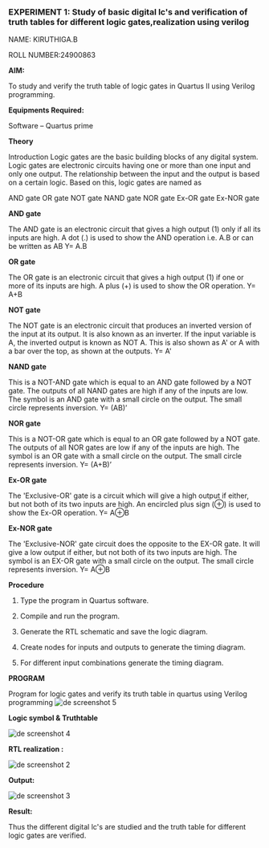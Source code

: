 ###  EXPERIMENT 1: Study of basic digital lc's and verification of truth tables for different logic gates,realization using verilog

NAME: KIRUTHIGA.B

ROLL NUMBER:24900863

**AIM:** 

To study and verify the truth table of logic gates in Quartus II using Verilog programming.


**Equipments Required:**


Software – Quartus prime 


**Theory**


Introduction Logic gates are the basic building blocks of any digital system. Logic gates are electronic circuits having one or more than one input and only one output. The relationship between the input and the output is based on a certain logic. Based on this, logic gates are named as

AND gate OR gate NOT gate NAND gate NOR gate Ex-OR gate Ex-NOR gate


**AND gate**

The AND gate is an electronic circuit that gives a high output (1) only if all its inputs are high. A dot (.) is used to show the AND operation i.e. A.B or can be written as AB
Y= A.B


**OR gate** 

The OR gate is an electronic circuit that gives a high output (1) if one or more of its inputs are high. A plus (+) is used to show the OR operation.
Y= A+B


**NOT gate**

The NOT gate is an electronic circuit that produces an inverted version of the input at its output. It is also known as an inverter. If the input variable is A, the inverted output is known as NOT A. This is also shown as A' or A with a bar over the top, as shown at the outputs.
Y= A'


**NAND gate**

This is a NOT-AND gate which is equal to an AND gate followed by a NOT gate. The outputs of all NAND gates are high if any of the inputs are low. The symbol is an AND gate with a small circle on the output. The small circle represents inversion.
Y= (AB)’


**NOR gate**

This is a NOT-OR gate which is equal to an OR gate followed by a NOT gate. The outputs of all NOR gates are low if any of the inputs are high. The symbol is an OR gate with a small circle on the output. The small circle represents inversion.
Y= (A+B)’


**Ex-OR gate**

The 'Exclusive-OR' gate is a circuit which will give a high output if either, but not both of its two inputs are high. An encircled plus sign (⊕) is used to show the Ex-OR operation.
Y= A⊕B


**Ex-NOR gate**

The 'Exclusive-NOR' gate circuit does the opposite to the EX-OR gate. It will give a low output if either, but not both of its two inputs are high. The symbol is an EX-OR gate with a small circle on the output. The small circle represents inversion.
Y= A⊕B


**Procedure** 

1.	Type the program in Quartus software.

2.	Compile and run the program.

3.	Generate the RTL schematic and save the logic diagram.

4.	Create nodes for inputs and outputs to generate the timing diagram.

5.	For different input combinations generate the timing diagram.



**PROGRAM**

Program for logic gates and verify its truth table in quartus using Verilog programming
![de screenshot 5](https://github.com/user-attachments/assets/3c73248e-1006-4c7e-b1d0-4469dc705f7c)




 
 

**Logic symbol & Truthtable**



![de screenshot 4](https://github.com/user-attachments/assets/52f6028d-83ca-4296-aa79-8871464e4af9)



**RTL realization :**

![de screenshot 2](https://github.com/user-attachments/assets/1ad734eb-d0e6-4248-9513-30b76c0821e9)


**Output:** 


![de screenshot 3](https://github.com/user-attachments/assets/72c0eb46-b555-4967-b9f4-4b71a0c439b7)




**Result:**


Thus the different digital lc's are studied and the truth table for different logic gates are verified.

